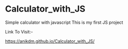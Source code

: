 # Calculator_with_JS
Simple calculator with javascript
This is my first JS project

Link To Visit:-

https://anikdm.github.io/Calculator_with_JS/

